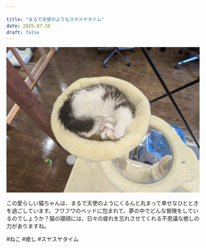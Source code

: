 ```yaml
---

title: "まるで天使のようなスヤスヤタイム"
date: 2025-07-30
draft: false
---
```


![猫の写真](/images/cat-2025-07-30T08-50-43.jpg)

この愛らしい猫ちゃんは、まるで天使のようにくるんと丸まって幸せなひとときを過ごしています。フワフワのベッドに包まれて、夢の中でどんな冒険をしているのでしょうか？猫の寝顔には、日々の疲れを忘れさせてくれる不思議な癒しの力がありますね。

#ねこ #癒し #スヤスヤタイム
